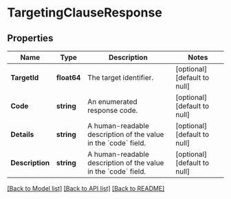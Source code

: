 # TargetingClauseResponse

## Properties
Name | Type | Description | Notes
------------ | ------------- | ------------- | -------------
**TargetId** | **float64** | The target identifier. | [optional] [default to null]
**Code** | **string** | An enumerated response code. | [optional] [default to null]
**Details** | **string** | A human-readable description of the value in the &#x60;code&#x60; field. | [optional] [default to null]
**Description** | **string** | A human-readable description of the value in the &#x60;code&#x60; field. | [optional] [default to null]

[[Back to Model list]](../README.md#documentation-for-models) [[Back to API list]](../README.md#documentation-for-api-endpoints) [[Back to README]](../README.md)

